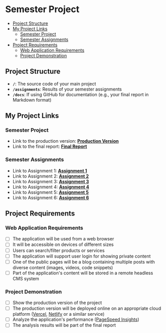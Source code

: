 # Semester Project <!-- omit in toc -->

- [Project Structure](#project-structure)
- [My Project Links](#my-project-links)
  - [Semester Project](#semester-project)
  - [Semester Assignments](#semester-assignments)
- [Project Requirements](#project-requirements)
  - [Web Application Requirements](#web-application-requirements)
  - [Project Demonstration](#project-demonstration)

## Project Structure

- **`/`**: The source code of your main project
- **`/assignments`**: Results of your semester assignments
- **`/docs`**: If using GitHub for documentation (e.g., your final report in Markdown format)

## My Project Links

### Semester Project

- Link to the production version: [**Production Version**](https://vercel-deploy-sable-nu.vercel.app/)
- Link to the final report: [**Final Report**](https://www.notion.so/CourtHaven-report-2631fce566ab80618593e80ca877c291?source=copy_link)



### Semester Assignments

- Link to Assignment 1: [**Assignment 1**](https://github.com/KajoKG/CourtHaven/blob/main/assignments/assignment%201.mp4)
- Link to Assignment 2: [**Assignment 2**](https://github.com/KajoKG/CourtHaven/tree/main/assignments/assignment2)
- Link to Assignment 3: [**Assignment 3**](https://github.com/KajoKG/CourtHaven/tree/main/assignments/assignment3.md)
- Link to Assignment 4: [**Assignment 4**](https://github.com/KajoKG/CourtHaven/tree/main/assignments/assignment4.PNG)
- Link to Assignment 5: [**Assignment 5**](https://github.com/KajoKG/CourtHaven/tree/main/assignments/assignment5.md)
- Link to Assignment 6: [**Assignment 6**](https://github.com/KajoKG/CourtHaven/tree/main/assignments/assignment6.md)





## Project Requirements

### Web Application Requirements

- [ ] The application will be used from a web browser
- [ ] It will be accessible on devices of different sizes
- [ ] Users can search/filter products or services
- [ ] The application will support user login for showing private content
- [ ] One of the public pages will be a blog containing multiple posts with diverse content (images, videos, code snippets)
- [ ] Part of the application's content will be stored in a remote headless CMS system

### Project Demonstration

- [ ] Show the production version of the project
- [ ] The production version will be deployed online on an appropriate cloud platform ([Vercel](https://vercel.com), [Netlify](https://www.netlify.com/) or a similar service)
- [ ] Analyze the application's performance ([PageSpeed Insights](https://pagespeed.web.dev/))
- [ ] The analysis results will be part of the final report
